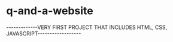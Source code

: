 # q-and-a-website

-------------VERY FIRST PROJECT THAT INCLUDES HTML, CSS, JAVASCRIPT------------------
